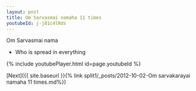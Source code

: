 ```yaml
---
layout: post
title: Om Sarvasmai namaha 11 times
youtubeId: j-j81c4lRds
---
```

 
 
Om Sarvasmai nama 
 
 -  Who is spread in everything 
 
  
 
  
 
 
 
 
 
 


{% include youtubePlayer.html id=page.youtubeId %}
 
[Next]({{ site.baseurl }}{% link  split1/_posts/2012-10-02-Om sarvakarayai namaha 11 times.md%})
 
